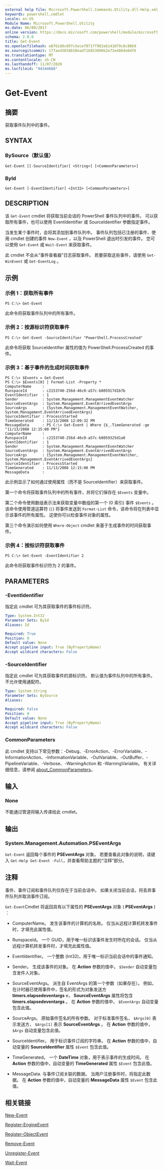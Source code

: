 ```yaml
---
external help file: Microsoft.PowerShell.Commands.Utility.dll-Help.xml
keywords: powershell,cmdlet
Locale: en-US
Module Name: Microsoft.PowerShell.Utility
ms.date: 06/09/2017
online version: https://docs.microsoft.com/powershell/module/microsoft.powershell.utility/get-event?view=powershell-5.1&WT.mc_id=ps-gethelp
schema: 2.0.0
title: Get-Event
ms.openlocfilehash: e8f61d0c897c5ece7071ff982eb141079c8c88b9
ms.sourcegitcommit: 177ae45034b58ead716853096b2e72e4864e6df6
ms.translationtype: MT
ms.contentlocale: zh-CN
ms.lasthandoff: 11/07/2020
ms.locfileid: "94344688"
---
```

# Get-Event

## 摘要
获取事件队列中的事件。

## SYNTAX

### BySource（默认值）

```
Get-Event [[-SourceIdentifier] <String>] [<CommonParameters>]
```

### ById

```
Get-Event [-EventIdentifier] <Int32> [<CommonParameters>]
```

## DESCRIPTION

该 `Get-Event` cmdlet 将获取当前会话的 PowerShell 事件队列中的事件。 可以获取所有事件，也可以使用 EventIdentifier 或 SourceIdentifier 参数指定事件。

当发生某个事件时，会将其添加到事件队列中。 事件队列包括已注册的事件、使用 cmdlet 创建的事件 `New-Event` ，以及 PowerShell 退出时引发的事件。 您可以使用 `Get-Event` 或 `Wait-Event` 来获取事件。

此 cmdlet 不会从“事件查看器”日志获取事件。 若要获取这些事件，请使用 `Get-WinEvent` 或 `Get-EventLog` 。

## 示例

### 示例 1：获取所有事件

```
PS C:\> Get-Event
```

此命令将获取事件队列中的所有事件。

### 示例 2：按源标识符获取事件

```
PS C:\> Get-Event -SourceIdentifier "PowerShell.ProcessCreated"
```

此命令将获取 SourceIdentifier 属性的值为 PowerShell.ProcessCreated 的事件。

### 示例 3：基于事件的生成时间获取事件

```
PS C:\> $Events = Get-Event
PS C:\> $Events[0] | Format-List -Property *
ComputerName     :
RunspaceId       : c2153740-256d-46c0-a57c-b805917d1b7b
EventIdentifier  : 1
Sender           : System.Management.ManagementEventWatcher
SourceEventArgs  : System.Management.EventArrivedEventArgs
SourceArgs       : {System.Management.ManagementEventWatcher, System.Management.EventArrivedEventArgs}
SourceIdentifier : ProcessStarted
TimeGenerated    : 11/13/2008 12:09:32 PM
MessageData      : PS C:\> Get-Event | Where {$_.TimeGenerated -ge "11/13/2008 12:15:00 PM"}
ComputerName     :
RunspaceId       : c2153740-256d-46c0-a57c-b8059325d1a0
EventIdentifier  : 1
Sender           : System.Management.ManagementEventWatcher
SourceEventArgs  : System.Management.EventArrivedEventArgs
SourceArgs       : {System.Management.ManagementEventWatcher, System.Management.EventArrivedEventArgs}
SourceIdentifier : ProcessStarted
TimeGenerated    : 11/13/2008 12:15:00 PM
MessageData      :
```

此示例显示了如何通过使用属性（而不是 SourceIdentifier）来获取事件。

第一个命令将获取事件队列中的所有事件，并将它们保存在 `$Events` 变量中。

第二个命令使用数组表示法来获取变量中数组的第一个 (0 索引) 事件 `$Events` 。 该命令使用管道运算符 (`|`) 将事件发送到 `Format-List` 命令，该命令将在列表中显示该事件的所有属性。 这使你可以检查事件对象的属性。

第三个命令演示如何使用 `Where-Object` cmdlet 来基于生成事件的时间获取事件。

### 示例 4：按标识符获取事件

```
PS C:\> Get-Event -EventIdentifier 2
```

此命令将获取事件标识符为 2 的事件。

## PARAMETERS

### -EventIdentifier

指定此 cmdlet 可为其获取事件的事件标识符。

```yaml
Type: System.Int32
Parameter Sets: ById
Aliases: Id

Required: True
Position: 0
Default value: None
Accept pipeline input: True (ByPropertyName)
Accept wildcard characters: False
```

### -SourceIdentifier

指定此 cmdlet 可为其获取事件的源标识符。 默认值为事件队列中的所有事件。 不允许使用通配符。

```yaml
Type: System.String
Parameter Sets: BySource
Aliases:

Required: False
Position: 0
Default value: None
Accept pipeline input: True (ByPropertyName)
Accept wildcard characters: False
```

### CommonParameters

此 cmdlet 支持以下常见参数：-Debug、-ErrorAction、-ErrorVariable、-InformationAction、-InformationVariable、-OutVariable、-OutBuffer、-PipelineVariable、-Verbose、-WarningAction 和 -WarningVariable。 有关详细信息，请参阅 [about_CommonParameters](https://go.microsoft.com/fwlink/?LinkID=113216)。

## 输入

### None

不能通过管道将输入传递给此 cmdlet。

## 输出

### System.Management.Automation.PSEventArgs

`Get-Event` 返回每个事件的 **PSEventArgs** 对象。 若要查看此对象的说明，请键入 `Get-Help Get-Event -Full`，并查看帮助主题的“注释”部分。

## 注释

事件、事件订阅和事件队列仅存在于当前会话中。 如果关闭当前会话，将丢弃事件队列并取消事件订阅。

`Get-Event`Cmdlet 将返回具有以下属性的 **PSEventArgs** 对象 ( **PSEventArgs** ) ：

- ComputerName。 发生该事件的计算机的名称。 仅当从远程计算机转发事件时，才填充此属性值。

- RunspaceId。 一个 GUID，用于唯一标识该事件发生时所在的会话。 仅当从远程计算机转发事件时，才填充此属性值。

- EventIdentifier。 一个整数 (Int32)，用于唯一标识当前会话中的事件通知。

- Sender。 生成该事件的对象。 在 **Action** 参数的值中， `$Sender` 自动变量包含发件人对象。

- SourceEventArgs。 派生自 EventArgs 的第一个参数（如果存在）。 例如，在计时器已使用事件中，签名的形式为对象发送方 **timers.elapsedeventargs** e， **SourceEventArgs** 属性将包含 **timers.elapsedeventargs** 。 在 **Action** 参数的值中， `$EventArgs` 自动变量包含此值。

- SourceArgs。 原始事件签名的所有参数。 对于标准事件签名， `$Args[0]` 表示发送方， `$Args[1]` 表示 **SourceEventArgs** 。 在 **Action** 参数的值中， `$Args` 自动变量包含此值。

- SourceIdentifier。 用于标识事件订阅的字符串。 在 **Action** 参数的值中，自动变量的 **SourceIdentifier** 属性 `$Event` 包含此值。

- TimeGenerated。 一个 **DateTime** 对象，用于表示事件的生成时间。
  在 **Action** 参数的值中，自动变量的 **TimeGenerated** 属性 `$Event` 包含此值。

- MessageData. 与事件订阅关联的数据。 当用户注册事件时，将指定此数据。 在 **Action** 参数的值中，自动变量的 **MessageData** 属性 `$Event` 包含此值。

## 相关链接

[New-Event](New-Event.md)

[Register-EngineEvent](Register-EngineEvent.md)

[Register-ObjectEvent](Register-ObjectEvent.md)

[Remove-Event](Remove-Event.md)

[Unregister-Event](Unregister-Event.md)

[Wait-Event](Wait-Event.md)
